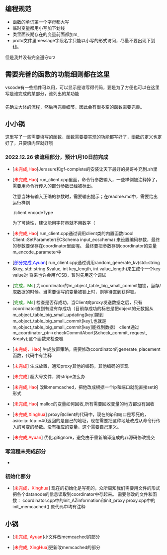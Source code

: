 ## 编程规范
* 函数的单词第一个字母都大写
* 临时变量都用小写加下划线
* 类里面长期存在的变量前面都加m_
* proto文件里message字段名字只能以小写的形式访问，尽量不要出现下划线。

但是我并没有完全遵守orz
## 需要完善的函数的功能细则都在这里
vscode有一些插件可以用，可以显示是谁写得代码，要是为了方便也可以在这里写是谁完成的某部分，谁列出的某功能
### 
先确立大体的流程，然后再完善细节，因此会有很多空的函数需要完善。
## 小小锅
这里写了一些需要填写的函数，函数需要要实现的功能都写好了，函数的定义也定好了，只要填内容就好哦

### 2022.12.26 读流程部分，预计1月10日前完成
* [<font color=Red>未完成,Hao</font>]Jerasure和gf-complete的安装让天下最好的昊哥补充到.sh里
* [<font color=Red>未完成,Hao</font>] run_client.cpp里面，命令行参数输入，一些样例被注释掉了，需要用命令行传入的部分参数已经被标出。

    注意当妹有输入正确的参数时，需要输出提示；在readme.md中，需要给出运行样例

    ./client encodeType

    为了可读性，建议能用字符串就不用数字（
* [<font color=Red>未完成,Hao</font>] run_client.cpp通过调用client类的内置函数:bool Client::SetParameter(ECSchema input_ecschema)
        来设置编码参数，最终的参数要保存在coordinator里面喔。
        最终要把参数存到coordinator的变量m_encode_parameter中
* [<font color=Blue>部分完成,Ayuan</font>] run_client.cpp通过调用random_generate_kv(std::string &key, std::string &value,
                                     int key_length, int value_length)来生成个一个key value对
            将来也许会用YCSB，暂时先用这个调试
* [<font color=Green>完成，Ms</font>] 为coordinator的m_object_table_big_small_commit加锁，当存/取数据的时候。当需要读写的变量被锁上时，则等待直到获得锁。

* [<font color=Green>完成，Ms</font>] 检查是否存成功，当Client向proxy发送数据之后，只有coordinator直到有没有存成功（目前存成功的标志是把object的元数据从m_object_table_big_small_updating[key]挪到m_object_table_big_small_commit[key],也就是m_object_table_big_small_commit[key]能找到数据）
client通过m_coordinator_ptr->checkCommitAbort(&check_commit, request, &reply);这个函数来检查喔

* [<font color=Red>未完成，Hao</font>] 生成放置策略，需要修改coordinator的generate_placement函数，代码中有注释

* [<font color=Red>未完成</font>] 生成放置，通知proxy其他的编码，其他编码的实现


* [<font color=Red>未完成</font>] 超大号文件，跨stripe怎么办

* [<font color=Red>未完成,Hao</font>] 改libmemcached，把他改成根据一个ip和端口就能直接set的形式

* [<font color=Red>未完成,Hao</font>] malloc的变量如何回收,所有需要回收变量的地方都没有回收

* [<font color=Red>未完成,Xinghua</font>] proxy和client的代码中，现在的ip和端口是写死的，asio::ip::tcp::v4()返回的是自己的地址，现在需要把这种地址改成从命令行传入的可变的参数。没有相应的变量，这个需要自己定义。
* [<font color=Red>未完成,Ayuan</font>] 优化.gitignore，避免由于重新编译造成的非源码修改提交
### 写流程未完成部分
* 
### 初始化部分
* [<font color=Red>未完成，Xinghua</font>] 现在的初始化是写死的，众所周知我们需要用文件的形式把各个datanode的信息读取到coordinator中存起来。
需要修改的文件和函数：
coordinator.cpp中的init_AZinformation和init_proxy
proxy.cpp中的init_memcached()
原代码中均有注释
## 小锅
* [<font color=Red>未完成, Ayuan</font>]小文件改memcached的部分

* [<font color=Red>未完成, XingHua</font>]更新改memcached的部分





